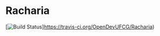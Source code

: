 # Racharia
[![Build Status](https://secure.travis-ci.org/fgnass/node-dev.png)]https://travis-ci.org/OpenDevUFCG/Racharia)
